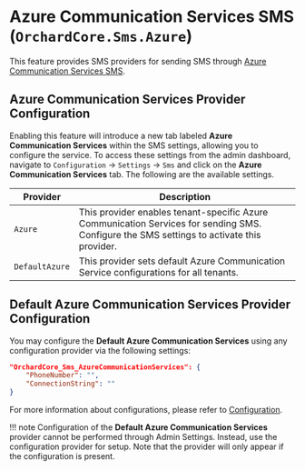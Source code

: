 # Azure Communication Services SMS (`OrchardCore.Sms.Azure`)

This feature provides SMS providers for sending SMS through [Azure Communication Services SMS](https://learn.microsoft.com/en-us/azure/communication-services/concepts/sms/concepts).

## **Azure Communication Services** Provider Configuration

Enabling this feature will introduce a new tab labeled **Azure Communication Services** within the SMS settings, allowing you to configure the service. To access these settings from the admin dashboard, navigate to `Configuration` → `Settings` → `Sms` and click on the **Azure Communication Services** tab. The following are the available settings.

| Provider | Description |
| --- | --- |
| `Azure` | This provider enables tenant-specific Azure Communication Services for sending SMS. Configure the SMS settings to activate this provider. |
| `DefaultAzure` | This provider sets default Azure Communication Service configurations for all tenants.|


## **Default Azure Communication Services** Provider Configuration

You may configure the **Default Azure Communication Services** using any configuration provider via the following settings:

```json
"OrchardCore_Sms_AzureCommunicationServices": {
    "PhoneNumber": "",
    "ConnectionString": ""
}
```

For more information about configurations, please refer to [Configuration](../../core/Configuration/README.md).

!!! note
    Configuration of the **Default Azure Communication Services** provider cannot be performed through Admin Settings. Instead, use the configuration provider for setup. Note that the provider will only appear if the configuration is present.

